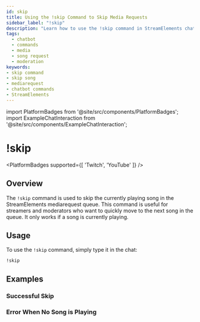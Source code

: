 ```yaml
---
id: skip
title: Using the !skip Command to Skip Media Requests
sidebar_label: "!skip"
description: "Learn how to use the !skip command in StreamElements chatbot to skip the current song in the mediarequest queue."
tags:
  - chatbot
  - commands
  - media
  - song request
  - moderation
keywords:
- skip command
- skip song
- mediarequest
- chatbot commands
- StreamElements
---
```

import PlatformBadges from '@site/src/components/PlatformBadges';
import ExampleChatInteraction from '@site/src/components/ExampleChatInteraction';

# !skip
<PlatformBadges supported={[ 'Twitch', 'YouTube' ]} />

## Overview

The `!skip` command is used to skip the currently playing song in the StreamElements mediarequest queue. This command is useful for streamers and moderators who want to quickly move to the next song in the queue. It only works if a song is currently playing.

## Usage

To use the `!skip` command, simply type it in the chat:

```
!skip
```

## Examples

### Successful Skip
<ExampleChatInteraction
  inputPersona="moderator" 
  inputUsernameOverride="User"
  inputMessage="!skip"
  outputMessage="@User, skipped song: Drake, 21 Savage - Rich Flex (Audio)"
/>

### Error When No Song is Playing
<ExampleChatInteraction
  inputPersona="broadcaster" 
  inputUsernameOverride="User"
  inputMessage="!skip"
  outputMessage="@User, no song is currently playing."
/>
